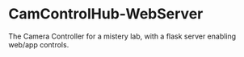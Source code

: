 # CamControlHub-WebServer
The Camera Controller for a mistery lab, with a flask server enabling web/app controls.
